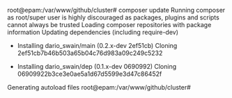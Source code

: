 root@epam:/var/www/github/cluster# composer update
Running composer as root/super user is highly discouraged as packages, plugins and scripts cannot always be trusted
Loading composer repositories with package information
Updating dependencies (including require-dev)
  - Installing dario_swain/main (0.2.x-dev 2ef51cb)
    Cloning 2ef51cb7b46b503a65b04c76d983a09c249c5232

  - Installing dario_swain/dep (0.1.x-dev 0690992)
    Cloning 06909922b3ce3e0ae5a1d67d5599e3d47c86452f

Generating autoload files
root@epam:/var/www/github/cluster#
